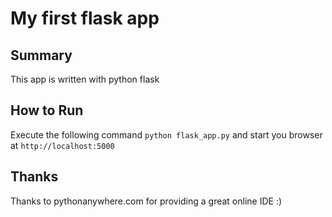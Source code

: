 # My first flask app
## Summary
This app is written with python flask
## How to Run
Execute the following command `python flask_app.py` and start you browser at
`http://localhost:5000`
## Thanks
Thanks to pythonanywhere.com for providing a great online IDE :)